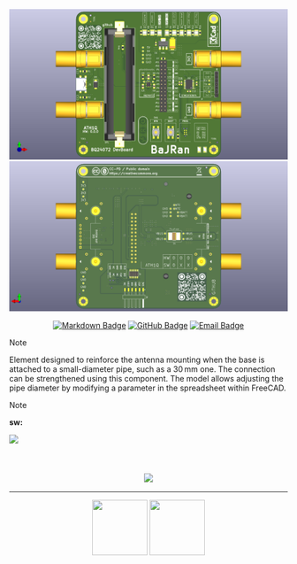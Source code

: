 <!-- Begin README -->


<div align="center">
    <img src="Flyer_Top.png"/>
    <img src="Flyer_Bottom.png"/>
</div>

<p align="center">
    <a href="https://daringfireball.net/projects/markdown/"><img src="https://img.shields.io/badge/Markdown-1.0.1-000000?style=for-the-badge&logo=markdown" alt="Markdown Badge" /></a>
    <a href="https://github.com/bajraan"><img src="https://img.shields.io/badge/github-follow_me-181717?style=for-the-badge&logo=github&color=181717" alt="GitHub Badge" /></a>
    <a href="mailto:bajran1616@gmail.com"><img src="https://img.shields.io/badge/gmail-contact_me-EA4335?style=for-the-badge&logo=gmail" alt="Email Badge" /></a>
    <br>
</p>


> [!NOTE]
> Element designed to reinforce the antenna mounting when the base is attached to a small-diameter pipe, such as a 30 mm one. The connection can be strengthened using this component. The model allows adjusting the pipe diameter by modifying a parameter in the spreadsheet within FreeCAD.


> [!NOTE]
> **sw:**
<a href="https://www.kicad.org/">
    <img src="https://img.shields.io/badge/%20-9-blue?logo=kicad&logoColor=white" height="80">
</a>
<br><br><br><br>


<div align="center">
    <img src="05_Inkscape\Page_Page 1.png"/>
</div>


<!-- VARIANTS SECTION -->
<!-- VARIANTS SECTION -->
<!-- VARIANTS SECTION -->


<!-- GALLERY SECTION -->
<!-- GALLERY SECTION -->
<!-- GALLERY SECTION -->


---

<div align="center">
    <img src="02_Docs\resources_readme\OrcaSlicer.svg" width="100" height="100"/>
    <img src="02_Docs\resources_readme\FreeCAD.svg" width="100" height="100"/>
</div>


<!-- End README -->
<!-- github background #0d1117 -->